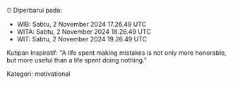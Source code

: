 ⏰ Diperbarui pada:
- WIB: Sabtu, 2 November 2024 17.26.49 UTC
- WITA: Sabtu, 2 November 2024 18.26.49 UTC
- WIT: Sabtu, 2 November 2024 19.26.49 UTC

Kutipan Inspiratif:
"A life spent making mistakes is not only more honorable, but more useful than a life spent doing nothing."


Kategori: motivational

